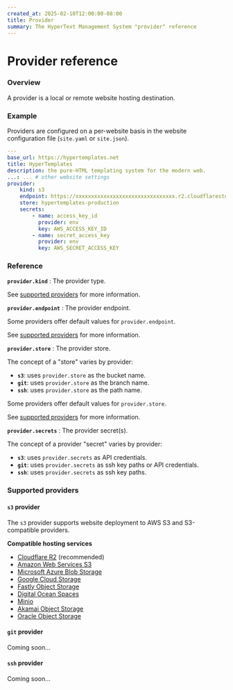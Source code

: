 ```yaml
---
created_at: 2025-02-10T12:00:00-08:00
title: Provider
summary: The HyperText Management System "provider" reference
---
```


# Provider reference

<auto-toc selectors='h3,h4,h5,h6,dl dt'></auto-toc>

### Overview

A provider is a local or remote website hosting destination.

### Example

Providers are configured on a per-website basis in the website configuration file (`site.yaml` or `site.json`).

<code-snippet ht-block filename='site.yaml' highlight='6-16'>

```yaml
---
base_url: https://hypertemplates.net
title: HyperTemplates
description: the pure-HTML templating system for the modern web.
...: ... # other website settings
provider:
    kind: s3
    endpoint: https://xxxxxxxxxxxxxxxxxxxxxxxxxxxxxxxx.r2.cloudflarestorage.com
    store: hypertemplates-production
    secrets:
        - name: access_key_id
          provider: env
          key: AWS_ACCESS_KEY_ID
        - name: secret_access_key
          provider: env
          key: AWS_SECRET_ACCESS_KEY
```

</code-snippet>

### Reference

**`provider.kind`**
: The provider type.

  See [supported providers](#supported-providers) for more information.

**`provider.endpoint`**
: The provider endpoint.

  Some providers offer default values for `provider.endpoint`.

  See [supported providers](#supported-providers) for more information.

**`provider.store`**
: The provider store.

  The concept of a "store" varies by provider:

  * **`s3`**: uses `provider.store` as the bucket name.
  * **`git`**: uses `provider.store` as the branch name.
  * **`ssh`**: uses `provider.store` as the path name.

  Some providers offer default values for `provider.store`.

  See [supported providers](#supported-providers) for more information.

**`provider.secrets`**
: The provider secret(s).

  The concept of a provider "secret" varies by provider:

  * **`s3`**: uses `provider.secrets` as API credentials.
  * **`git`**: uses `provider.secrets` as ssh key paths or API credentials.
  * **`ssh`**: uses `provider.secrets` as ssh key paths.

### Supported providers

#### `s3` provider

The `s3` provider supports website deployment to AWS S3 and S3-compatible providers.

**Compatible hosting services**

* [Cloudflare R2] (recommended)
* [Amazon Web Services S3]
* [Microsoft Azure Blob Storage]
* [Google Cloud Storage]
* [Fastly Object Storage]
* [Digital Ocean Spaces]
* [Minio]
* [Akamai Object Storage]
* [Oracle Object Storage]

#### `git` provider

Coming soon...

#### `ssh` provider

Coming soon...

<!-- Links -->
[Cloudflare R2]: https://www.cloudflare.com/developer-platform/products/r2/
[Amazon Web Services S3]: https://aws.amazon.com/s3/
[Microsoft Azure Blob Storage]: https://azure.microsoft.com/en-us/products/storage/blobs
[Google Cloud Storage]: https://cloud.google.com/storage
[Fastly Object Storage]: https://www.fastly.com/products/storage
[Digital Ocean Spaces]: https://www.digitalocean.com/products/spaces
[Minio]: https://min.io
[Akamai Object Storage]: https://www.linode.com/products/object-storage/
[Oracle Object Storage]: https://www.oracle.com/cloud/storage/object-storage/
